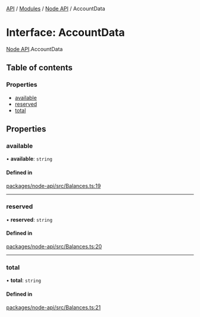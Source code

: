 [API](../API.md) / [Modules](../modules.md) / [Node API](../modules/Node_API.md) / AccountData

# Interface: AccountData

[Node API](../modules/Node_API.md).AccountData

## Table of contents

### Properties

- [available](Node_API.AccountData.md#available)
- [reserved](Node_API.AccountData.md#reserved)
- [total](Node_API.AccountData.md#total)

## Properties

### available

• **available**: `string`

#### Defined in

[packages/node-api/src/Balances.ts:19](https://github.com/logion-network/logion-api/blob/main/packages/node-api/src/Balances.ts#L19)

___

### reserved

• **reserved**: `string`

#### Defined in

[packages/node-api/src/Balances.ts:20](https://github.com/logion-network/logion-api/blob/main/packages/node-api/src/Balances.ts#L20)

___

### total

• **total**: `string`

#### Defined in

[packages/node-api/src/Balances.ts:21](https://github.com/logion-network/logion-api/blob/main/packages/node-api/src/Balances.ts#L21)
